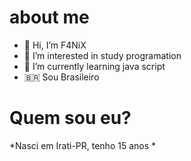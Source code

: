 # about me
- 👋 Hi, I’m F4NiX
- 👀 I’m interested in study programation
- 🌱 I’m currently learning java script
- 🇧🇷 Sou Brasileiro
<!---
F4NiX/F4NiX is a ✨ special ✨ repository because its `README.md` (this file) appears on your GitHub profile.
You can click the Preview link to take a look at your changes.
--->

# Quem sou eu?

*Nasci em Irati-PR, tenho 15 anos *
